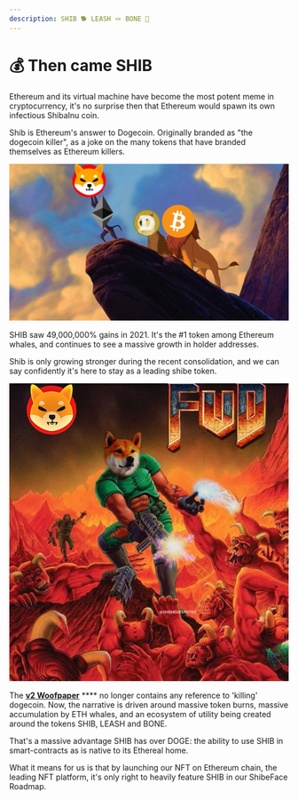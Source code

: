```yaml
---
description: SHIB 🐕 LEASH 🪢 BONE 🦴
---
```


# 💰 Then came SHIB

Ethereum and its virtual machine have become the most potent meme in cryptocurrency, it's no surprise then that Ethereum would spawn its own infectious ShibaInu coin.

Shib is Ethereum's answer to Dogecoin. Originally branded as "the dogecoin killer", as a joke on the many tokens that have branded themselves as Ethereum killers.

![](../.gitbook/assets/image.png)

SHIB saw 49,000,000% gains in 2021. It's the #1 token among Ethereum whales, and continues to see a massive growth in holder addresses.

Shib is only growing stronger during the recent consolidation, and we can say confidently it's here to stay as a leading shibe token.

![SHIB Meme Master](<../.gitbook/assets/image (6).png>)

The [**v2 Woofpaper**](https://github.com/shytoshikusama/woofwoofpaper/raw/main/SHIBA\_INU\_WOOF\_WOOF.pdf) **** no longer contains any reference to 'killing' dogecoin. Now, the narrative is driven around massive token burns, massive accumulation by ETH whales, and an ecosystem of utility being created around the tokens SHIB, LEASH and BONE.

That's a massive advantage SHIB has over DOGE: the ability to use SHIB in smart-contracts as is native to its Ethereal home.&#x20;

What it means for us is that by launching our NFT on Ethereum chain, the leading NFT platform, it's only right to heavily feature SHIB in our ShibeFace Roadmap.
